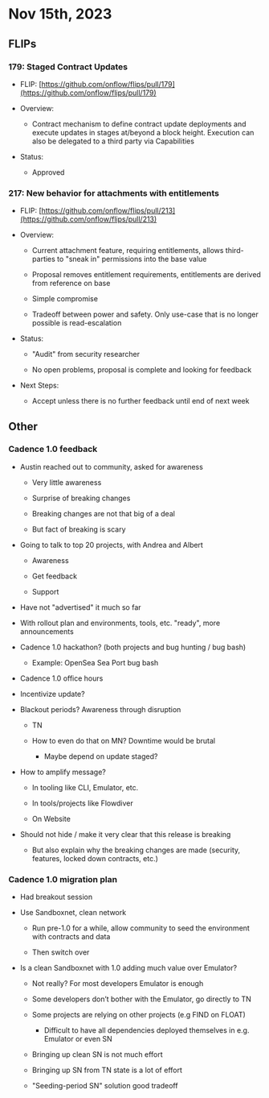 
# Nov 15th, 2023

## FLIPs

### 179: Staged Contract Updates

* FLIP: [https://github.com/onflow/flips/pull/179](https://github.com/onflow/flips/pull/179)

* Overview:

    * Contract mechanism to define contract update deployments and execute updates in stages at/beyond a block height. Execution can also be delegated to a third party via Capabilities

* Status:

    * Approved

### 217: New behavior for attachments with entitlements

* FLIP: [https://github.com/onflow/flips/pull/213](https://github.com/onflow/flips/pull/213)

* Overview:

    * Current attachment feature, requiring entitlements, allows third-parties to "sneak in" permissions into the base value

    * Proposal removes entitlement requirements, entitlements are derived from reference on base

    * Simple compromise

    * Tradeoff between power and safety. Only use-case that is no longer possible is read-escalation

* Status:

    * "Audit" from security researcher

    * No open problems, proposal is complete and looking for feedback

* Next Steps:

    * Accept unless there is no further feedback until end of next week

## Other

### Cadence 1.0 feedback

* Austin reached out to community, asked for awareness

    * Very little awareness

    * Surprise of breaking changes

    * Breaking changes are not that big of a deal

    * But fact of breaking is scary

* Going to talk to top 20 projects, with Andrea and Albert

    * Awareness

    * Get feedback

    * Support

* Have not "advertised" it much so far

* With rollout plan and environments, tools, etc. "ready", more announcements

* Cadence 1.0 hackathon? (both projects and bug hunting / bug bash)

    * Example: OpenSea Sea Port bug bash

* Cadence 1.0 office hours

* Incentivize update?

* Blackout periods? Awareness through disruption

    * TN

    * How to even do that on MN? Downtime would be brutal

        * Maybe depend on update staged?

* How to amplify message?

    * In tooling like CLI, Emulator, etc.

    * In tools/projects like Flowdiver

    * On Website

* Should not hide / make it very clear that this release is breaking

    * But also explain why the breaking changes are made (security, features, locked down contracts, etc.)

### Cadence 1.0 migration plan

* Had breakout session

* Use Sandboxnet, clean network

    * Run pre-1.0 for a while, allow community to seed the environment with contracts and data

    * Then switch over

* Is a clean Sandboxnet with 1.0 adding much value over Emulator?

    * Not really? For most developers Emulator is enough

    * Some developers don’t bother with the Emulator, go directly to TN

    * Some projects are relying on other projects (e.g FIND on FLOAT)

        * Difficult to have all dependencies deployed themselves in e.g. Emulator or even SN

    * Bringing up clean SN is not much effort

    * Bringing up SN from TN state is a lot of effort

    * "Seeding-period SN" solution good tradeoff
